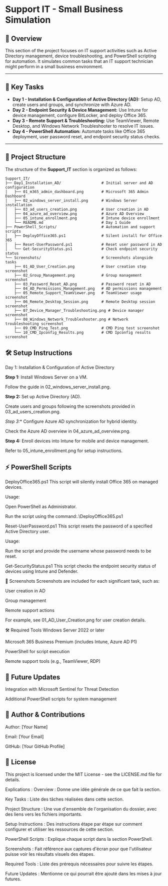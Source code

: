 # Support IT - Small Business Simulation

## 📝 Overview
This section of the project focuses on IT support activities such as Active Directory management, device troubleshooting, and PowerShell scripting for automation. It simulates common tasks that an IT support technician might perform in a small business environment.

---

## 🔧 Key Tasks

- **Day 1 - Installation & Configuration of Active Directory (AD):** Setup AD, create users and groups, and synchronize with Azure AD.
- **Day 2 - Endpoint Security & Device Management:** Use Intune for device management, configure BitLocker, and deploy Office 365.
- **Day 3 - Remote Support & Troubleshooting:** Use TeamViewer, Remote Desktop, and Windows Network Troubleshooter to resolve IT issues.
- **Day 4 - PowerShell Automation:** Automate tasks like Office 365 deployment, user password reset, and endpoint security status checks.

---

## 📂 Project Structure

The structure of the **Support_IT** section is organized as follows:

```
Support_IT/
├── Day1_Installation_AD/                  # Initial server and AD configuration
│   ├── 01_m365_admin_dashboard.png        # Microsoft 365 Admin Dashboard
│   ├── 02_windows_server_install.png      # Windows Server installation
│   ├── 03_ad_users_creation.png           # User creation in AD
│   ├── 04_azure_ad_overview.png           # Azure AD Overview
│   ├── 05_intune_enrollment.png           # Intune device enrollment
│   └── README.md                          # Day 1 Guide
├── PowerShell_Scripts/                    # Automation and support scripts
│   ├── DeployOffice365.ps1                # Silent install for Office 365
│   ├── Reset-UserPassword.ps1             # Reset user password in AD
│   └── Get-SecurityStatus.ps1             # Check endpoint security status
└── Screenshots/                           # Screenshots alongside tasks
    ├── 01_AD_User_Creation.png            # User creation step screenshot
    ├── 02_Group_Management.png            # Group management screenshot
    ├── 03_Password_Reset_AD.png           # Password reset in AD
    ├── 04_AD_Permissions_Management.png   # AD permissions management
    ├── 05_Remote_Support_TeamViewer.png   # TeamViewer usage screenshot
    ├── 06_Remote_Desktop_Session.png      # Remote Desktop session screenshot
    ├── 07_Device_Manager_Troubleshooting.png # Device manager screenshot
    ├── 08_Windows_Network_Troubleshooter.png # Network troubleshooting screenshot
    ├── 09_CMD_Ping_Test.png               # CMD Ping test screenshot
    └── 10_CMD_Ipconfig_Results.png        # CMD Ipconfig results screenshot
```
## 🛠️ Setup Instructions
Day 1: Installation & Configuration of Active Directory

**Step 1:** Install Windows Server on a VM.

Follow the guide in 02_windows_server_install.png.

**Step 2:** Set up Active Directory (AD).

Create users and groups following the screenshots provided in 03_ad_users_creation.png.

*Step 3:** Configure Azure AD synchronization for hybrid identity.

Check the Azure AD overview in 04_azure_ad_overview.png.

**Step 4:** Enroll devices into Intune for mobile and device management.

Refer to 05_intune_enrollment.png for setup instructions.

## ⚡ PowerShell Scripts
DeployOffice365.ps1
This script will silently install Office 365 on managed devices.

Usage:

Open PowerShell as Administrator.

Run the script using the command:.\DeployOffice365.ps1

Reset-UserPassword.ps1
This script resets the password of a specified Active Directory user.

Usage:

Run the script and provide the username whose password needs to be reset.

Get-SecurityStatus.ps1
This script checks the endpoint security status of devices using Intune and Defender.

📸 Screenshots
Screenshots are included for each significant task, such as:

User creation in AD

Group management

Remote support actions

For example, see 01_AD_User_Creation.png for user creation details.

🛠️ Required Tools
Windows Server 2022 or later

Microsoft 365 Business Premium (includes Intune, Azure AD P1)

PowerShell for script execution

Remote support tools (e.g., TeamViewer, RDP)

## 📅 Future Updates
Integration with Microsoft Sentinel for Threat Detection

Additional PowerShell scripts for system management

## 👤 Author & Contributions
Author: [Your Name]

Email: [Your Email]

GitHub: [Your GitHub Profile]

## 📝 License
This project is licensed under the MIT License - see the LICENSE.md file for details.

Explications :
Overview : Donne une idée générale de ce que fait la section.

Key Tasks : Liste des tâches réalisées dans cette section.

Project Structure : Une vue d'ensemble de l'organisation du dossier, avec des liens vers les fichiers importants.

Setup Instructions : Des instructions étape par étape sur comment configurer et utiliser les ressources de cette section.

PowerShell Scripts : Explique chaque script dans la section PowerShell.

Screenshots : Fait référence aux captures d'écran pour que l'utilisateur puisse voir les résultats visuels des étapes.

Required Tools : Liste des prérequis nécessaires pour suivre les étapes.

Future Updates : Mentionne ce qui pourrait être ajouté dans les mises à jour futures.


